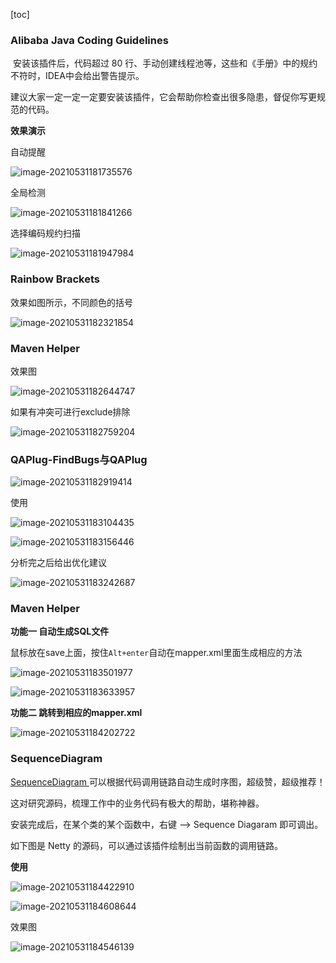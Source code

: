 [toc]

###  Alibaba Java Coding Guidelines

​		安装该插件后，代码超过 80 行、手动创建线程池等，这些和《手册》中的规约不符时，IDEA中会给出警告提示。

建议大家一定一定一定要安装该插件，它会帮助你检查出很多隐患，督促你写更规范的代码。

**效果演示**

自动提醒

![image-20210531181735576](https://raw.githubusercontent.com/zjmJavaByte/images/master/images/image-20210531181735576.png)

全局检测

![image-20210531181841266](https://raw.githubusercontent.com/zjmJavaByte/images/master/images/image-20210531181841266.png)

选择编码规约扫描

![image-20210531181947984](https://raw.githubusercontent.com/zjmJavaByte/images/master/images/image-20210531181947984.png)

### Rainbow Brackets

效果如图所示，不同颜色的括号

![image-20210531182321854](https://raw.githubusercontent.com/zjmJavaByte/images/master/images/image-20210531182321854.png)

### Maven Helper

效果图

![image-20210531182644747](https://raw.githubusercontent.com/zjmJavaByte/images/master/images/image-20210531182644747.png)

如果有冲突可进行exclude排除

![image-20210531182759204](C:\Users\Administrator\AppData\Roaming\Typora\typora-user-images\image-20210531182759204.png)

### QAPlug-FindBugs与QAPlug

![image-20210531182919414](https://raw.githubusercontent.com/zjmJavaByte/images/master/images/image-20210531182919414.png)

使用

![image-20210531183104435](https://raw.githubusercontent.com/zjmJavaByte/images/master/images/image-20210531183104435.png)



![image-20210531183156446](https://raw.githubusercontent.com/zjmJavaByte/images/master/images/image-20210531183156446.png)

分析完之后给出优化建议

![image-20210531183242687](https://raw.githubusercontent.com/zjmJavaByte/images/master/images/image-20210531183242687.png)



### Maven Helper

**功能一 自动生成SQL文件**

鼠标放在save上面，按住`Alt+enter`自动在mapper.xml里面生成相应的方法

![image-20210531183501977](https://raw.githubusercontent.com/zjmJavaByte/images/master/images/1image-2021053118350197337.png)

![image-20210531183633957](https://raw.githubusercontent.com/zjmJavaByte/images/master/images/22image-20210531183633957.png)

**功能二 跳转到相应的mapper.xml**

![image-20210531184202722](https://raw.githubusercontent.com/zjmJavaByte/images/master/images/image-20210531184202722.png)



### SequenceDiagram

[SequenceDiagram ](https://link.zhihu.com/?target=https%3A//plugins.jetbrains.com/plugin/8286-sequencediagram/)可以根据代码调用链路自动生成时序图，超级赞，超级推荐！

这对研究源码，梳理工作中的业务代码有极大的帮助，堪称神器。

安装完成后，在某个类的某个函数中，右键 --> Sequence Diagaram 即可调出。

如下图是 Netty 的源码，可以通过该插件绘制出当前函数的调用链路。

**使用**

![image-20210531184422910](https://raw.githubusercontent.com/zjmJavaByte/images/master/images/image-20210531184422910.png)



![image-20210531184608644](https://raw.githubusercontent.com/zjmJavaByte/images/master/images/image-20210531184608644.png)

效果图

![image-20210531184546139](https://raw.githubusercontent.com/zjmJavaByte/images/master/images/image-20210531184546139.png)